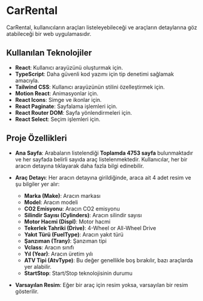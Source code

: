 # CarRental

CarRental, kullanıcıların araçları listeleyebileceği ve araçların detaylarına göz atabileceği bir web uygulamasıdır.

## Kullanılan Teknolojiler

- **React**: Kullanıcı arayüzünü oluşturmak için.
- **TypeScript**: Daha güvenli kod yazımı için tip denetimi sağlamak amacıyla.
- **Tailwind CSS**: Kullanıcı arayüzünün stilini özelleştirmek için.
- **Motion React**: Animasyonlar için.
- **React Icons**: Simge ve ikonlar için.
- **React Paginate**: Sayfalama işlemleri için.
- **React Router DOM**: Sayfa yönlendirmeleri için.
- **React Select**: Seçim işlemleri için.

## Proje Özellikleri

- **Ana Sayfa**: Arabaların listelendiği **Toplamda 4753 sayfa** bulunmaktadır ve her sayfada belirli sayıda araç listelenmektedir. Kullanıcılar, her bir aracın detayına tıklayarak daha fazla bilgi edinebilir.

- **Araç Detayı**: Her aracın detayına girildiğinde, araca ait 4 adet resim ve şu bilgiler yer alır:

  - **Marka (Make)**: Aracın markası
  - **Model**: Aracın modeli
  - **CO2 Emisyonu**: Aracın CO2 emisyonu
  - **Silindir Sayısı (Cylinders)**: Aracın silindir sayısı
  - **Motor Hacmi (Displ)**: Motor hacmi
  - **Tekerlek Tahriki (Drive)**: 4-Wheel or All-Wheel Drive
  - **Yakıt Türü (FuelType)**: Aracın yakıt türü
  - **Şanzıman (Trany)**: Şanzıman tipi
  - **Vclass**: Aracın sınıfı
  - **Yıl (Year)**: Aracın üretim yılı
  - **ATV Tipi (AtvType)**: Bu değer genellikle boş bırakılır, bazı araçlarda yer alabilir.
  - **StartStop**: Start/Stop teknolojisinin durumu

- **Varsayılan Resim**: Eğer bir araç için resim yoksa, varsayılan bir resim gösterilir.
